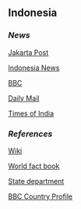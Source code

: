 ## Indonesia ##

### _News_ ###

[Jakarta Post](https://www.thejakartapost.com/)

[Indonesia News](https://www.indonesianews.net/)

[BBC](https://www.bbc.com/news/topics/cmj34zmw7vmt/indonesia)

[Daily Mail](https://www.dailymail.co.uk/news/indonesia/index.html)

[Times of India](https://timesofindia.indiatimes.com/topic/Indonesia)

[]()

[]()

[]()

### _References_ ###
[Wiki](https://en.wikipedia.org/wiki/Indonesia)

[World fact book](https://www.cia.gov/library/publications/the-world-factbook/geos/id.html)

[State department](https://www.state.gov/countries-areas/indonesia/)

[BBC Country Profile](https://www.bbc.com/news/world-asia-pacific-14921238)

